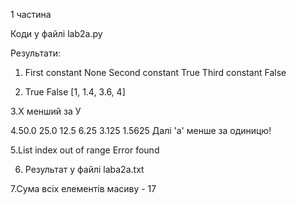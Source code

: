 1 частина

Коди у файлі lab2a.py

Результати:
1. First constant None
Second constant True
Third constant False

2. True
False
[1, 1.4, 3.6, 4]

3.Х менший за У

4.50.0
25.0
12.5
6.25
3.125
1.5625
Далі 'а' менше за одиницю!

5.List index out of range
Error found

6. Результат у файлі laba2a.txt

7.Сума всіх елементів масиву - 17
